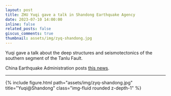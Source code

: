 ```yaml
---
layout: post
title: ZHU Yuqi gave a talk in Shandong Earthquake Agency
date: 2023-07-10 14:00:00
inline: false
related_posts: false
giscus_comments: true
thumbnail: assets/img/zyq-shandong.jpg
---
```


Yuqi gave a talk about the deep structures and seismotectonics of the southern segment of the Tanlu Fault.

China Earthquake Administration posts [this news](https://www.cea.gov.cn/cea/xwzx/xydt/5734732/index.html).

***
<div class="row">
    <div class="col-sm mt-3 mt-md-0">
        {% include figure.html path="assets/img/zyq-shandong.jpg" title="Yuqi@Shandong" class="img-fluid rounded z-depth-1" %}
    </div>



